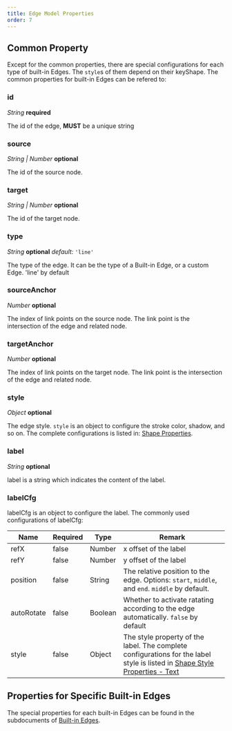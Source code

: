 ```yaml
---
title: Edge Model Properties
order: 7
---
```


## Common Property

Except for the common properties, there are special configurations for each type of built-in Edges. The `style`s of them depend on their keyShape. The common properties for built-in Edges can be refered to:

### id

<description> _String_ **required** </description>

The id of the edge, **MUST** be a unique string

### source

<description> _String | Number_ **optional** </description>

The id of the source node.

### target

<description> _String | Number_ **optional** </description>

The id of the target node.

### type

<description> _String_ **optional** _default:_ `'line'`</description>

The type of the edge. It can be the type of a Built-in Edge, or a custom Edge. 'line' by default

### sourceAnchor

<description> _Number_ **optional** </description>

The index of link points on the source node. The link point is the intersection of the edge and related node.

### targetAnchor

<description> _Number_ **optional** </description>

The index of link points on the target node. The link point is the intersection of the edge and related node.

### style

<description> _Object_ **optional** </description>

The edge style. `style` is an object to configure the stroke color, shadow, and so on. The complete configurations is listed in: [Shape Properties](/en/docs/api/shapeProperties).

### label

<description> _String_ **optional** </description>

label is a string which indicates the content of the label.

### labelCfg

labelCfg is an object to configure the label. The commonly used configurations of labelCfg:

| Name | Required | Type | Remark |
| --- | --- | --- | --- |
| refX | false | Number | x offset of the label |
| refY | false | Number | y offset of the label |
| position | false | String | The relative position to the edge. Options: `start`, `middle`, and `end`. `middle` by default. |
| autoRotate | false | Boolean | Whether to activate ratating according to the edge automatically. `false` by default |
| style | false | Object | The style property of the label. The complete configurations for the label style is listed in [Shape Style Properties - Text](/en/docs/api/shapeProperties/#text) |

## Properties for Specific Built-in Edges

The special properties for each built-in Edges can be found in the subdocuments of [Built-in Edges](/en/docs/manual/middle/elements/edges/defaultEdge).
